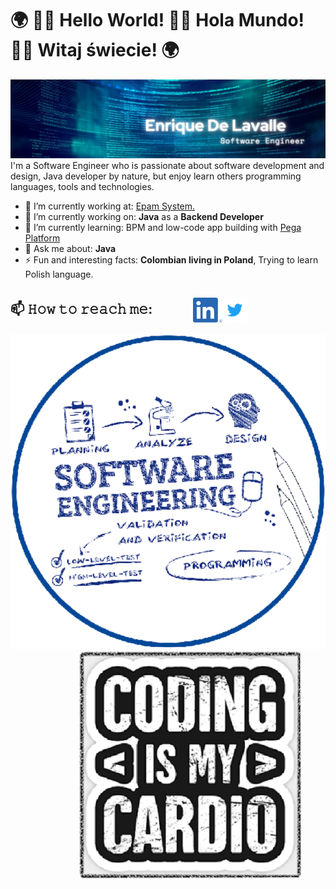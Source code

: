 # 🌍 👋🏾 **Hello World!** 👋🏾 **Hola Mundo!** 👋🏾 **Witaj świecie!** 🌍 

<img src="https://raw.githubusercontent.com/EnriqueDeLavalle/EnriqueDeLavalle/master/images/gh-header-image.png" alt="Enrique De Lavalle - Software Engineer">
I'm a Software Engineer who is passionate about software development and design, Java developer by nature, but enjoy learn others programming languages, tools and technologies.


- 🏢 I’m currently working at: <a href="https://www.epam.com/"> Epam System.</a>
- 🔭 I’m currently working on: **Java** as a **Backend Developer**
- 🌱 I’m currently learning: BPM and low-code app building with <a href="https://academy.pega.com/"> Pega Platform </a>
- 💬 Ask me about: **Java**
- ⚡ Fun and interesting facts: **Colombian living in Poland**, Trying to learn Polish language.

## 📫 𝙷𝚘𝚠 𝚝𝚘 𝚛𝚎𝚊𝚌𝚑 𝚖𝚎: &nbsp; &nbsp; &nbsp; &nbsp; &nbsp; &nbsp; [<img src="https://raw.githubusercontent.com/EnriqueDeLavalle/EnriqueDeLavalle/master/images/linkedin.png" height="40em" align="center" alt="Follow me on LinkedIn" title="Follow me on LinkedIn"/>](https://www.linkedin.com/in/enrique-de-lavalle-rizo/)[<img src="https://raw.githubusercontent.com/EnriqueDeLavalle/EnriqueDeLavalle/master/images/twitter.svg" height="40em" align="center" alt="Follow me on Twitter" title="Follow me on Twitter"/>](https://twitter.com/EnriqueDLavalle)

<img src="https://raw.githubusercontent.com/EnriqueDeLavalle/EnriqueDeLavalle/master/images/seng.svg"/>&nbsp; &nbsp; &nbsp; &nbsp; &nbsp; &nbsp; &nbsp; &nbsp; &nbsp; &nbsp; &nbsp; &nbsp; &nbsp; &nbsp;  <img src="https://raw.githubusercontent.com/EnriqueDeLavalle/EnriqueDeLavalle/master/images/coding.png" height="80%"/>
